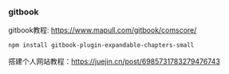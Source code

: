 ### gitbook
gitbook教程: https://www.mapull.com/gitbook/comscore/

```bash
npm install gitbook-plugin-expandable-chapters-small
```
搭建个人网站教程：https://juejin.cn/post/6985731783279476743